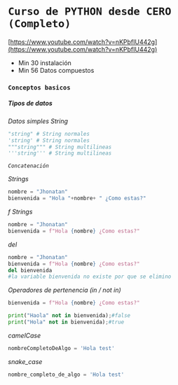# `Curso de PYTHON desde CERO (Completo)`

[https://www.youtube.com/watch?v=nKPbfIU442g](https://www.youtube.com/watch?v=nKPbfIU442g)

- Min 30 instalación
- Min 56 Datos compuestos



### `Conceptos basicos`
##### _Tipos de datos_
*Datos simples*
_String_
```py
"string" # String normales
'string' # String normales
"""string""" # String multilineas
'''string''' # String multilineas
```

*`Concatenación`*

*Strings*
```py
nombre = "Jhonatan"
bienvenida = "Hola "+nombre+ " ¿Como estas?"
```

*f Strings*
```py
nombre = "Jhonatan"
bienvenida = f"Hola {nombre} ¿Como estas?"
```

*del*
```py
nombre = "Jhonatan"
bienvenida = f"Hola {nombre} ¿Como estas?"
del bienvenida
#la variable bienvenida no existe por que se elimino
```

_Operadores de pertenencia (in / not in)_
```py
bienvenida = f"Hola {nombre} ¿Como estas?"

print("Haola" not in bienvenida);#false
print("Hola" not in bienvenida);#true
```

*camelCase*
```py
nombreCompletoDeAlgo = 'Hola test'
```

*snake_case*
```py
nombre_completo_de_algo = 'Hola test'
```
